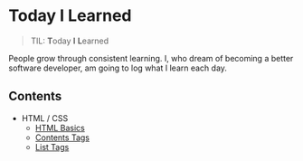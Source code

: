 # Today I Learned

> TIL: **T**oday **I** **L**earned

People grow through consistent learning. I, who dream of becoming a better software developer, am going to log what I learn each day.

## Contents

- HTML / CSS
  - [HTML Basics](./html-css/html-basics.md)
  - [Contents Tags](./html-css/contents-tags.md)
  - [List Tags](./html-css/list-tags.md)
